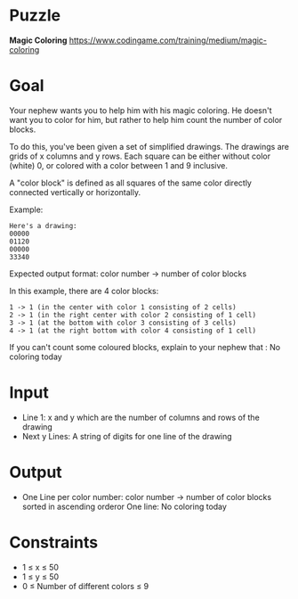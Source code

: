 # Puzzle
**Magic Coloring** https://www.codingame.com/training/medium/magic-coloring

# Goal
Your nephew wants you to help him with his magic coloring. He doesn't want you to color for him, but rather to help him count the number of color blocks.

To do this, you've been given a set of simplified drawings. The drawings are grids of x columns and y rows. Each square can be either without color (white) 0, or colored with a color between 1 and 9 inclusive.

A "color block" is defined as all squares of the same color directly connected vertically or horizontally.

Example:
```
Here's a drawing:
00000
01120
00000
33340
```

Expected output format:
color number -> number of color blocks

In this example, there are 4 color blocks:
```
1 -> 1 (in the center with color 1 consisting of 2 cells)
2 -> 1 (in the right center with color 2 consisting of 1 cell)
3 -> 1 (at the bottom with color 3 consisting of 3 cells)
4 -> 1 (at the right bottom with color 4 consisting of 1 cell)
```

If you can't count some coloured blocks, explain to your nephew that : No coloring today

# Input
* Line 1: x and y which are the number of columns and rows of the drawing
* Next y Lines: A string of digits for one line of the drawing

# Output
* One Line per color number: color number -> number of color blocks sorted in ascending orderor One line: No coloring today

# Constraints
* 1 ≤ x ≤ 50
* 1 ≤ y ≤ 50
* 0 ≤ Number of different colors ≤ 9
